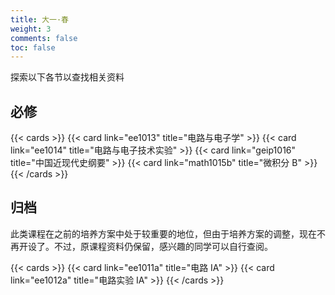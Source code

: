 ```yaml
---
title: 大一·春
weight: 3
comments: false
toc: false
---
```

探索以下各节以查找相关资料
## 必修
<!--more-->
{{< cards >}}
{{< card link="ee1013" title="电路与电子学" >}}
{{< card link="ee1014" title="电路与电子技术实验" >}}
{{< card link="geip1016" title="中国近现代史纲要" >}}
{{< card link="math1015b" title="微积分 B" >}}
{{< /cards >}}
## 归档
此类课程在之前的培养方案中处于较重要的地位，但由于培养方案的调整，现在不再开设了。不过，原课程资料仍保留，感兴趣的同学可以自行查阅。
<!--more-->
{{< cards >}}
{{< card link="ee1011a" title="电路 IA" >}}
{{< card link="ee1012a" title="电路实验 IA" >}}
{{< /cards >}}

